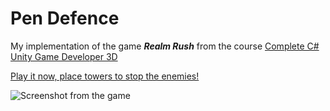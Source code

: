# Pen Defence

My implementation of the game ***Realm Rush*** from the course [Complete C# Unity Game Developer 3D](https://www.udemy.com/course/unitycourse2/)

[Play it now, place towers to stop the enemies!](https://simmer.io/@AvielN/pendefence)

![Screenshot from the game](https://i.imgur.com/XK6lARW.png)
